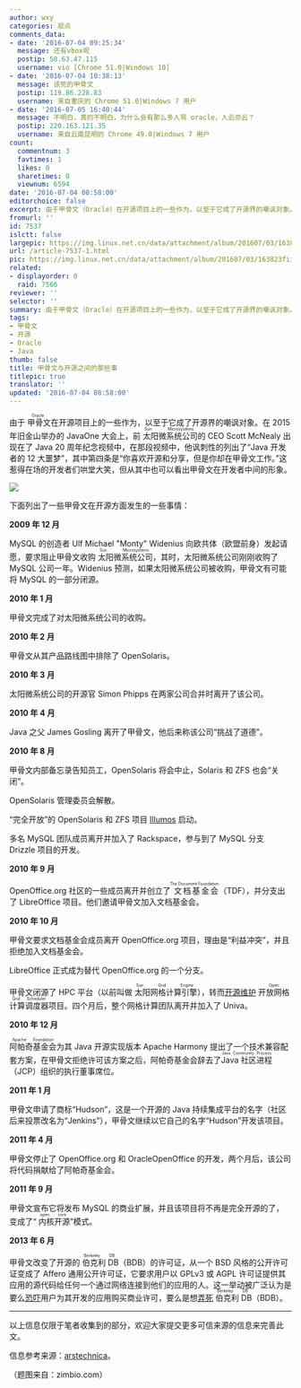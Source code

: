 ```yaml
---
author: wxy
categories: 观点
comments_data:
- date: '2016-07-04 09:25:34'
  message: 还有vbox呢
  postip: 58.63.47.115
  username: vio [Chrome 51.0|Windows 10]
- date: '2016-07-04 10:38:13'
  message: 该死的甲骨文
  postip: 119.86.228.83
  username: 来自重庆的 Chrome 51.0|Windows 7 用户
- date: '2016-07-05 16:40:44'
  message: 不明白，真的不明白，为什么会有那么多人骂 oracle，人云亦云？
  postip: 220.163.121.35
  username: 来自云南昆明的 Chrome 49.0|Windows 7 用户
count:
  commentnum: 3
  favtimes: 1
  likes: 0
  sharetimes: 0
  viewnum: 6594
date: '2016-07-04 08:58:00'
editorchoice: false
excerpt: 由于甲骨文（Oracle）在开源项目上的一些作为，以至于它成了开源界的嘲讽对象。
fromurl: ''
id: 7537
islctt: false
largepic: https://img.linux.net.cn/data/attachment/album/201607/03/163823fiit8h84h0ix0t8w.jpg
url: /article-7537-1.html
pic: https://img.linux.net.cn/data/attachment/album/201607/03/163823fiit8h84h0ix0t8w.jpg.thumb.jpg
related:
- displayorder: 0
  raid: 7566
reviewer: ''
selector: ''
summary: 由于甲骨文（Oracle）在开源项目上的一些作为，以至于它成了开源界的嘲讽对象。
tags:
- 甲骨文
- 开源
- Oracle
- Java
thumb: false
title: 甲骨文与开源之间的那些事
titlepic: true
translator: ''
updated: '2016-07-04 08:58:00'
---
```


由于<ruby> 甲骨文 <rp>  （ </rp> <rt>  Oracle </rt> <rp>  ） </rp></ruby>在开源项目上的一些作为，以至于它成了开源界的嘲讽对象。在 2015 年旧金山举办的 JavaOne 大会上，前<ruby> 太阳微系统公司 <rp>  （ </rp> <rt>  Sun Microsystems </rt> <rp>  ） </rp></ruby>的 CEO Scott McNealy 出现在了 Java 20 周年纪念视频中，在那段视频中，他讽刺性的列出了“Java 开发者的 12 大噩梦”，其中第四条是“你喜欢开源和分享，但是你却在甲骨文工作。”这惹得在场的开发者们哄堂大笑，但从其中也可以看出甲骨文在开发者中间的形象。


![](https://img.linux.net.cn/data/attachment/album/201607/03/163823fiit8h84h0ix0t8w.jpg)


下面列出了一些甲骨文在开源方面发生的一些事情：


**2009 年 12 月**


MySQL 的创造者 Ulf Michael "Monty" Widenius 向欧共体（欧盟前身）发起请愿，要求阻止甲骨文收购<ruby> 太阳微系统公司 <rp>  （ </rp> <rt>  Sun Microsystems </rt> <rp>  ） </rp></ruby>，其时，太阳微系统公司刚刚收购了 MySQL 公司一年。Widenius 预测，如果太阳微系统公司被收购，甲骨文有可能将 MySQL 的一部分闭源。


**2010 年 1 月**


甲骨文完成了对太阳微系统公司的收购。


**2010 年 2 月**


甲骨文从其产品路线图中排除了 OpenSolaris。


**2010 年 3 月**


太阳微系统公司的开源官 Simon Phipps 在两家公司合并时离开了该公司。


**2010 年 4 月**


Java 之父 James Gosling 离开了甲骨文，他后来称该公司“挑战了道德”。


**2010 年 8 月**


甲骨文内部备忘录告知员工，OpenSolaris 将会中止，Solaris 和 ZFS 也会“关闭”。


OpenSolaris 管理委员会解散。


“完全开放”的 OpenSolaris 和 ZFS 项目 [Illumos](http://wiki.illumos.org/display/illumos/illumos+Home) 启动。


多名 MySQL 团队成员离开并加入了 Rackspace，参与到了 MySQL 分支 Drizzle 项目的开发。


**2010 年 9 月**


OpenOffice.org 社区的一些成员离开并创立了<ruby> 文档基金会 <rp>  （ </rp> <rt>  The Document Foundation </rt> <rp>  ） </rp></ruby>（TDF），并分支出了 LibreOffice 项目。他们邀请甲骨文加入文档基金会。


**2010 年 10 月**


甲骨文要求文档基金会成员离开 OpenOffice.org 项目，理由是“利益冲突”，并且拒绝加入文档基金会。


LibreOffice 正式成为替代 OpenOffice.org 的一个分支。


甲骨文闭源了 HPC 平台（以前叫做<ruby> 太阳网格计算引擎 <rp>  （ </rp> <rt>  Sun Grid Engine </rt> <rp>  ） </rp></ruby>），转而[开源维护](https://blogs.oracle.com/templedf/entry/oracle_grid_engine_changes_for) <ruby> 开放网格计算调度器 <rp>  （ </rp> <rt>  Open Grid Scheduler </rt> <rp>  ） </rp></ruby>项目。四个月后，整个网格计算团队离开并加入了 Univa。


**2010 年 12 月**


<ruby> 阿帕奇基金会 <rp>  （ </rp> <rt>  Apache Foundation </rt> <rp>  ） </rp></ruby>为其 Java 开源实现版本 Apache Harmony 提出了一个技术兼容配套方案，在甲骨文拒绝许可该方案之后，阿帕奇基金会辞去了 <ruby> Java 社区进程 <rp>  （ </rp> <rt>  Java Community Process </rt> <rp>  ） </rp></ruby>（JCP）组织的执行董事席位。


**2011 年 1 月**


甲骨文申请了商标“Hudson”，这是一个开源的 Java 持续集成平台的名字（社区后来投票改名为“Jenkins”），甲骨文继续以它自己的名字“Hudson”开发该项目。


**2011 年 4 月**


甲骨文停止了 OpenOffice.org 和 OracleOpenOffice 的开发，两个月后，该公司将代码捐献给了阿帕奇基金会。


**2011 年 9 月**


甲骨文宣布它将发布 MySQL 的商业扩展，并且该项目将不再是完全开源的了，变成了“<ruby> 内核开源 <rp>  （ </rp> <rt>  open core </rt> <rp>  ） </rp></ruby>”模式。


**2013 年 6 月**


甲骨文改变了开源的<ruby> 伯克利 DB <rp>  （ </rp> <rt>  Berkeley DB </rt> <rp>  ） </rp></ruby>（BDB）的许可证，从一个 BSD 风格的公开许可证变成了 Affero 通用公开许可证，它要求用户以 GPLv3 或 AGPL 许可证提供其应用的源代码给任何一个通过网络连接到他们的应用的人。这一举动被广泛认为是要么[恐吓](http://www.infoworld.com/article/2611450/open-source-software/oracle-switches-berkeley-db-license.html)用户为其开发的应用购买商业许可，要么是想[弄死](http://article.gmane.org/gmane.linux.debian.devel.legal/35034)<ruby> 伯克利 DB <rt>  Berkeley DB </rt></ruby>（BDB）。




---


 


以上信息仅限于笔者收集到的部分，欢迎大家提交更多可信来源的信息来完善此文。


信息参考来源：[arstechnica](http://arstechnica.com/information-technology/2016/07/how-oracles-business-as-usual-is-threatening-to-kill-java/)。


（题图来自：zimbio.com）